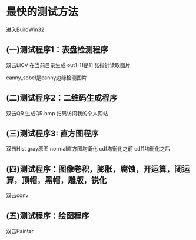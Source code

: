 <!--
 * @Descripttion: 
 * @version: 
 * @Author: Yueyang
 * @email: 1700695611@qq.com
 * @Date: 2020-11-27 00:49:36
 * @LastEditors: Yueyang
 * @LastEditTime: 2020-11-27 01:26:28
-->
# 最快的测试方法
进入BuildWin32

## (一)测试程序1：表盘检测程序
双击LICV
在当前目录生成
out1-11是11 张指针读取图片

canny_sobel是canny边缘检测图片

## (二)测试程序2：二维码生成程序
双击QR
生成QR.bmp
扫码访问我的个人网站

## (三)测试程序3: 直方图程序
双击Hist
gray原图
normal直方图均衡化
cdf均衡化之前
cdf1均衡化之后

## (四)测试程序：图像卷积，膨胀，腐蚀，开运算，闭运算，顶帽，黑帽，雕版，锐化
双击conv

## (五)测试程序：绘图程序
双击Painter



